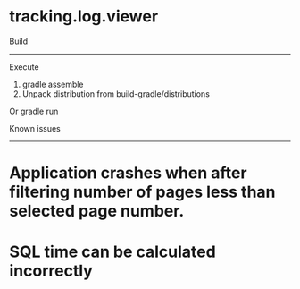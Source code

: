 # tracking.log.viewer

Build
_____

Execute
  1) gradle assemble
  2) Unpack distribution from build-gradle/distributions 

Or
  gradle run


Known issues
____________

# Application crashes when after filtering number of pages less than selected page number.
# SQL time can be calculated incorrectly

    
